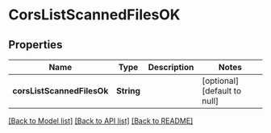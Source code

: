 # CorsListScannedFilesOK

## Properties

| Name                       | Type       | Description | Notes                        |
| -------------------------- | ---------- | ----------- | ---------------------------- |
| **corsListScannedFilesOk** | **String** |             | [optional] [default to null] |

[[Back to Model list]](../README.md#documentation-for-models) [[Back to API list]](../README.md#documentation-for-api-endpoints) [[Back to README]](../README.md)
